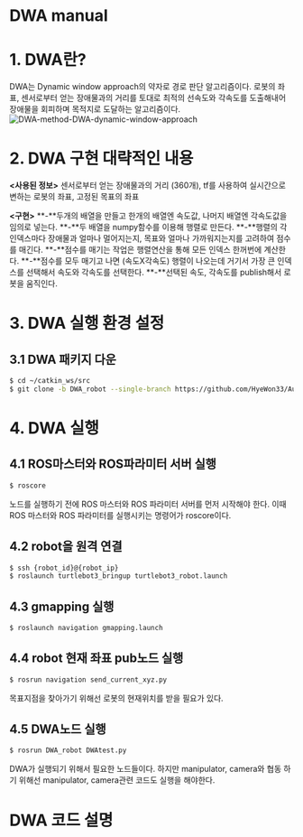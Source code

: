 # DWA manual



# 1. DWA란?

DWA는 Dynamic window approach의 약자로 경로 판단 알고리즘이다. 로봇의 좌표, 센서로부터 얻는 장애물과의 거리를 토대로 최적의 선속도와 각속도를 도출해내어 장애물을 회피하며 목적지로 도달하는 알고리즘이다.
![DWA-method-DWA-dynamic-window-approach](./doc/DWA-method-DWA-dynamic-window-approach.png) 




# 2. DWA 구현 대략적인 내용

**<사용된 정보>**
 센서로부터 얻는 장애물과의 거리 (360개), tf를 사용하여 실시간으로 변하는 로봇의 좌표, 고정된 목표의 좌표

**<구현>**
**-**두개의 배열을 만들고 한개의 배열엔 속도값, 나머지 배열엔 각속도값을 임의로 넣는다.
**-**두 배열을 numpy함수를 이용해 행렬로 만든다.
**-**행렬의 각 인덱스마다 장애물과 얼마나 멀어지는지, 목표와 얼마나 가까워지는지를 고려하여 점수를 매긴다.
**-**점수를 매기는 작업은 행렬연산을 통해 모든 인덱스 한꺼번에 계산한다.
**-**점수를 모두 매기고 나면 (속도X각속도) 행렬이 나오는데 거기서 가장 큰 인덱스를 선택해서 속도와 각속도를 선택한다.
**-**선택된 속도, 각속도를 publish해서 로봇을 움직인다.



# 3. DWA 실행 환경 설정

## 3.1 DWA 패키지 다운

```bash
$ cd ~/catkin_ws/src
$ git clone -b DWA_robot --single-branch https://github.com/HyeWon33/AutonomousShippingRobot.git
```



# 4. DWA 실행

## 4.1 ROS마스터와 ROS파라미터 서버 실행

```bash
$ roscore
```

노드를 실행하기 전에 ROS 마스터와 ROS 파라미터 서버를 먼저 시작해야 한다. 이때 ROS 마스터와 ROS 파라미터를 실행시키는 명령어가 roscore이다.

## 4.2 robot을 원격 연결

```bash
$ ssh {robot_id}@{robot_ip}
$ roslaunch turtlebot3_bringup turtlebot3_robot.launch
```

## 4.3 gmapping 실행

```bash
$ roslaunch navigation gmapping.launch
```

## 4.4 robot 현재 좌표 pub노드 실행

```bash
$ rosrun navigation send_current_xyz.py
```

목표지점을 찾아가기 위해선 로봇의 현재위치를 받을 필요가 있다.

## 4.5 DWA노드 실행

```bash
$ rosrun DWA_robot DWAtest.py
```



DWA가 실행되기 위해서 필요한 노드들이다. 하지만 manipulator, camera와 협동 하기 위해선 manipulator, camera관련 코드도 실행을 해야한다.



# DWA 코드 설명
